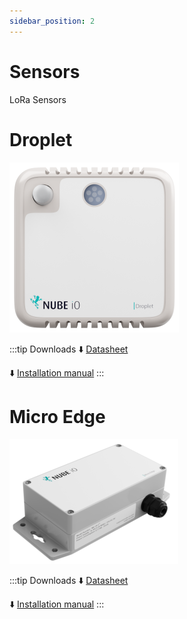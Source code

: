 ```yaml
---
sidebar_position: 2
---
```



# Sensors

LoRa Sensors
 
# Droplet

![max200px](../img/droplet.png)

:::tip Downloads
:arrow_down: [Datasheet](https://raw.githubusercontent.com/NubeIO/rubix-docs/master/pdfs/hardware/lora-sensors/droplet/Wireless_Droplet_Sensors_Datasheet_20220201.pdf)


:arrow_down: [Installation manual](https://raw.githubusercontent.com/NubeIO/rubix-docs/master/pdfs/hardware/lora-sensors/droplet/Wireless_Droplet_Sensors_Installation_and_User_Manual_20220112.pdf)
:::

# Micro Edge

![max200px](../img/micro-edge.png)

:::tip Downloads
:arrow_down: [Datasheet](https://raw.githubusercontent.com/NubeIO/rubix-docs/master/pdfs/hardware/lora-sensors/micro-edge/Wireless_MicroEdge_Sensor_Datasheet_20230307.pdf)


:arrow_down: [Installation manual](https://raw.githubusercontent.com/NubeIO/rubix-docs/master/pdfs/hardware/lora-sensors/micro-edge/Wireless_MicroEdge_Sensor_Installation_and_User_Manual_20220112.pdf)
:::
